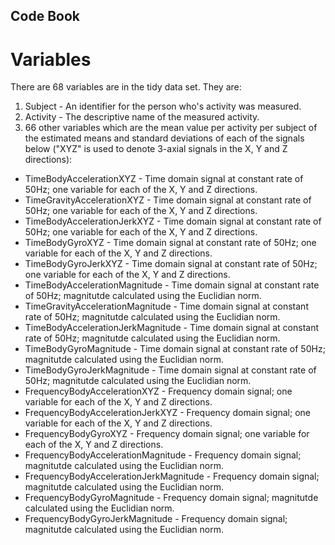 ## Code Book

Variables
=========

There are 68 variables are in the tidy data set. They are:

1. Subject - An identifier for the person who's activity was measured.
2. Activity - The descriptive name of the measured activity.
3. 66 other variables which are the mean value per activity per subject of the estimated means and standard deviations of each of the signals below ("XYZ" is used to denote 3-axial signals in the X, Y and Z directions): 

* TimeBodyAccelerationXYZ - Time domain signal at constant rate of 50Hz; one variable for each of the X, Y and Z directions.
* TimeGravityAccelerationXYZ - Time domain signal at constant rate of 50Hz; one variable for each of the X, Y and Z directions.
* TimeBodyAccelerationJerkXYZ - Time domain signal at constant rate of 50Hz; one variable for each of the X, Y and Z directions.
* TimeBodyGyroXYZ - Time domain signal at constant rate of 50Hz; one variable for each of the X, Y and Z directions.
* TimeBodyGyroJerkXYZ - Time domain signal at constant rate of 50Hz; one variable for each of the X, Y and Z directions.
* TimeBodyAccelerationMagnitude - Time domain signal at constant rate of 50Hz; magnitutde calculated using the Euclidian norm.
* TimeGravityAccelerationMagnitude - Time domain signal at constant rate of 50Hz; magnitutde calculated using the Euclidian norm.
* TimeBodyAccelerationJerkMagnitude - Time domain signal at constant rate of 50Hz; magnitutde calculated using the Euclidian norm.
* TimeBodyGyroMagnitude - Time domain signal at constant rate of 50Hz; magnitutde calculated using the Euclidian norm.
* TimeBodyGyroJerkMagnitude - Time domain signal at constant rate of 50Hz; magnitutde calculated using the Euclidian norm.
* FrequencyBodyAccelerationXYZ - Frequency domain signal; one variable for each of the X, Y and Z directions.
* FrequencyBodyAccelerationJerkXYZ - Frequency domain signal; one variable for each of the X, Y and Z directions.
* FrequencyBodyGyroXYZ - Frequency domain signal; one variable for each of the X, Y and Z directions.
* FrequencyBodyAccelerationMagnitude - Frequency domain signal; magnitutde calculated using the Euclidian norm.
* FrequencyBodyAccelerationJerkMagnitude - Frequency domain signal; magnitutde calculated using the Euclidian norm.
* FrequencyBodyGyroMagnitude - Frequency domain signal; magnitutde calculated using the Euclidian norm.
* FrequencyBodyGyroJerkMagnitude - Frequency domain signal; magnitutde calculated using the Euclidian norm.
